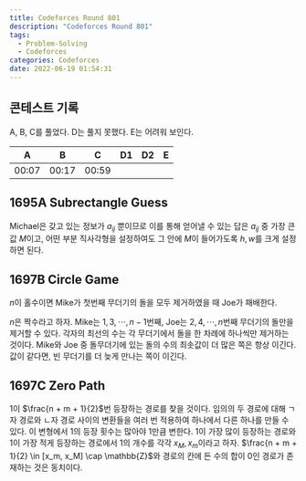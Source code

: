```yaml
---
title: Codeforces Round 801
description: "Codeforces Round 801"
tags:
  - Problem-Solving
  - Codeforces
categories: Codeforces
date: 2022-06-19 01:54:31
---
```



## 콘테스트 기록

A, B, C를 풀었다. D는 풀지 못했다. E는 어려워 보인다.

|A|B|C|D1|D2|E|
|:---:|:---:|:---:|:---:|:---:|:---:|
|00:07|00:17|00:59||||

## 1695A Subrectangle Guess

Michael은 갖고 있는 정보가 $a_{ij}$ 뿐이므로 이를 통해 얻어낼 수 있는 답은 $a_{ij}$ 중 가장 큰 값 $M$이고, 어떤 부분 직사각형을 설정하여도 그 안에 $M$이 들어가도록 $h, w$를 크게 설정하면 된다.

## 1697B Circle Game

$n$이 홀수이면 Mike가 첫번째 무더기의 돌을 모두 제거하였을 때 Joe가 패배한다.

$n$은 짝수라고 하자. Mike는 $1, 3, \cdots, n - 1$번째, Joe는 $2, 4, \cdots, n$번째 무더기의 돌만을 제거할 수 있다. 각자의 최선의 수는 각 무더기에서 돌을 한 차례에 하나씩만 제거하는 것이다. Mike와 Joe 중 돌무더기에 있는 돌의 수의 최솟값이 더 많은 쪽은 항상 이긴다. 값이 같다면, 빈 무더기를 더 늦게 만나는 쪽이 이긴다.

## 1697C Zero Path

1이 $\frac{n + m + 1}{2}$번 등장하는 경로를 찾을 것이다. 임의의 두 경로에 대해 ㄱ자 경로와 ㄴ자 경로 사이의 변환들을 여러 번 적용하여 하나에서 다른 하나를 만들 수 있다. 이 변형에서 1의 등장 횟수는 많아야 1만큼 변한다. 1이 가장 많이 등장하는 경로와 1이 가장 적게 등장하는 경로에서 1의 개수를 각각 $x_M, x_m$이라고 하자. $\frac{n + m + 1}{2} \in [x_m, x_M] \cap \mathbb{Z}$와 경로의 칸에 든 수의 합이 0인 경로가 존재하는 것은 동치이다.
